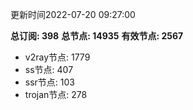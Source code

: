 更新时间2022-07-20 09:27:00

**总订阅: 398**
**总节点: 14935**
**有效节点: 2567**
- v2ray节点: 1779
- ss节点: 407
- ssr节点: 103
- trojan节点: 278

